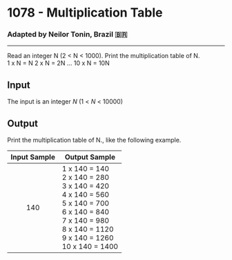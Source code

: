 # 1078 - Multiplication Table
### Adapted by Neilor Tonin, Brazil <span>&#x1f1e7;&#x1f1f7;</span>
---

Read an integer N (2 < N < 1000). Print the multiplication table of N.</br>1 x N = N      2 x N = 2N        ...       10 x N = 10N  

## Input

The input is an integer *N* (1 < *N* < 10000)

## Output

Print the multiplication table of N., like the following example.

| Input Sample | Output Sample |
| --- | --- |
|<div align="center">140</div>|1 x 140 = 140</br>2 x 140 = 280</br>3 x 140 = 420</br>4 x 140 = 560</br>5 x 140 = 700</br>6 x 140 = 840</br>7 x 140 = 980</br>8 x 140 = 1120</br>9 x 140 = 1260</br>10 x 140 = 1400|